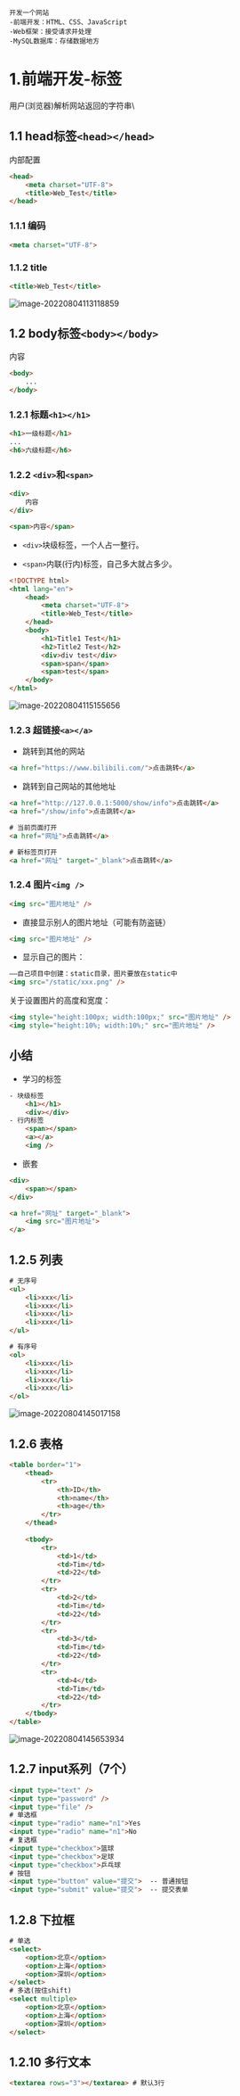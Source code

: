 ~~~
开发一个网站
-前端开发：HTML、CSS、JavaScript
-Web框架：接受请求并处理
-MySQL数据库：存储数据地方
~~~

# 1.前端开发-标签

用户(浏览器)解析网站返回的字符串\
## 1.1 head标签`<head></head>`

内部配置

~~~html
<head>
    <meta charset="UTF-8">
    <title>Web_Test</title>
</head>
~~~

### 1.1.1 编码

~~~html
<meta charset="UTF-8">
~~~

### 1.1.2 title

~~~html
<title>Web_Test</title>
~~~

![image-20220804113118859](D:\Notes\code\web\log_img\image-20220804113118859.png)

## 1.2 body标签`<body></body>`

内容

~~~html
<body>
    ...
</body>
~~~

### 1.2.1 标题`<h1></h1>`

~~~html
<h1>一级标题</h1>
...
<h6>六级标题</h6>
~~~

### 1.2.2 `<div>`和`<span>`

~~~html
<div>
    内容
</div>

<span>内容</span>
~~~

* `<div>`块级标签，一个人占一整行。

* `<span>`内联(行内)标签，自己多大就占多少。

~~~html
<!DOCTYPE html>
<html lang="en">
    <head>
        <meta charset="UTF-8">
        <title>Web_Test</title>
    </head>
    <body>
        <h1>Title1 Test</h1>
        <h2>Title2 Test</h2>
        <div>div test</div>
        <span>span</span>
        <span>test</span>
    </body>
</html>
~~~

![image-20220804115155656](D:\Notes\code\web\log_img\image-20220804115155656.png)

### 1.2.3 超链接`<a></a>`

* 跳转到其他的网站

~~~html
<a href="https://www.bilibili.com/">点击跳转</a>
~~~

* 跳转到自己网站的其他地址

~~~html
<a href="http://127.0.0.1:5000/show/info">点击跳转</a>
<a href="/show/info">点击跳转</a>
~~~

~~~html
# 当前页面打开
<a href="网址">点击跳转</a>

# 新标签页打开
<a href="网址" target="_blank">点击跳转</a>
~~~

### 1.2.4 图片`<img />`

~~~html
<img src="图片地址" />
~~~

* 直接显示别人的图片地址（可能有防盗链）

~~~html
<img src="图片地址" />
~~~

* 显示自己的图片：

~~~html
——自己项目中创建：static目录，图片要放在static中
<img src="/static/xxx.png" />
~~~

关于设置图片的高度和宽度：

~~~html
<img style="height:100px; width:100px;" src="图片地址" />
<img style="height:10%; width:10%;" src="图片地址" />
~~~

## 小结

* 学习的标签

~~~html
- 块级标签
    <h1></h1>
    <div></div>
- 行内标签
    <span></span>
    <a></a>
    <img />
~~~

* 嵌套

~~~html
<div>
    <span></span>
</div>
~~~

~~~html
<a href="网址" target="_blank">
	<img src="图片地址">
</a>
~~~

## 1.2.5 列表

~~~html
# 无序号
<ul>
    <li>xxx</li>
    <li>xxx</li>
    <li>xxx</li>
    <li>xxx</li>
</ul>
~~~

~~~html
# 有序号
<ol>
    <li>xxx</li>
    <li>xxx</li>
    <li>xxx</li>
    <li>xxx</li>
</ol>
~~~

![image-20220804145017158](D:\Notes\code\web\log_img\image-20220804145017158.png)

## 1.2.6 表格

~~~html
<table border="1">
    <thead>
        <tr>
            <th>ID</th>
            <th>name</th>
            <th>age</th> 
        </tr>
    </thead>
    
    <tbody>
        <tr>
            <td>1</td>
            <td>Tim</td>
            <td>22</td> 
        </tr>
        <tr>
            <td>2</td> 
            <td>Tim</td>
            <td>22</td>
        </tr>
        <tr>
            <td>3</td> 
            <td>Tim</td>
            <td>22</td>
        </tr>
        <tr>
            <td>4</td> 
            <td>Tim</td>
            <td>22</td>
        </tr>
    </tbody>
</table>
~~~

![image-20220804145653934](D:\Notes\code\web\log_img\image-20220804145653934.png)

## 1.2.7 input系列（7个）

~~~html
<input type="text" />
<input type="password" />
<input type="file" />
# 单选框
<input type="radio" name="n1">Yes
<input type="radio" name="n1">No
# 复选框
<input type="checkbox">篮球
<input type="checkbox">足球
<input type="checkbox">乒乓球
# 按钮
<input type="button" value="提交">  -- 普通按钮
<input type="submit" value="提交">  -- 提交表单
~~~

## 1.2.8 下拉框

~~~html
# 单选
<select>
    <option>北京</option>
    <option>上海</option>
    <option>深圳</option>
</select>
# 多选(按住shift)
<select multiple>
    <option>北京</option>
    <option>上海</option>
    <option>深圳</option>
</select>
~~~

## 1.2.10 多行文本

~~~html
<textarea rows="3"></textarea> # 默认3行
~~~

